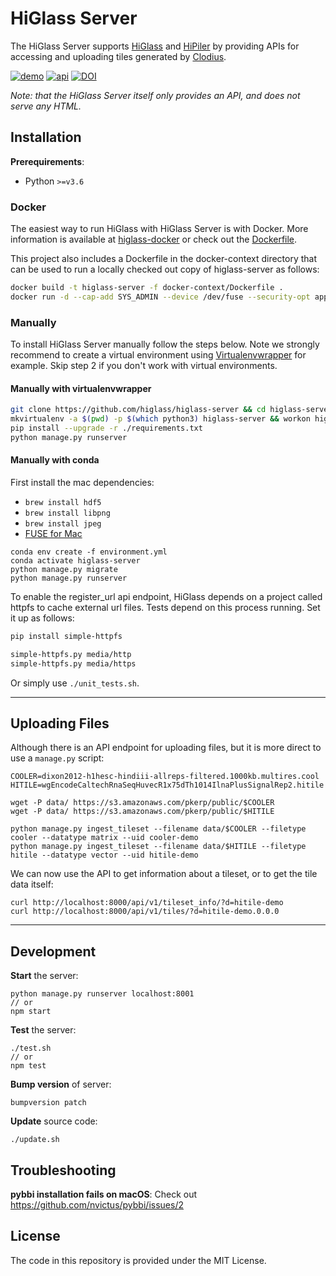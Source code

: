 # HiGlass Server

The HiGlass Server supports [HiGlass](https://github.com/higlass/higlass) and [HiPiler](https://github.com/flekschas/hipiler)
by providing APIs for accessing and uploading tiles generated by
[Clodius](https://github.com/higlass/clodius).

[![demo](https://img.shields.io/badge/higlass-👍-red.svg?colorB=0f5d92)](http://higlass.io)
[![api](https://img.shields.io/badge/api-documentation-red.svg?colorB=0f5d92)](API.md)
[![DOI](https://zenodo.org/badge/DOI/10.5281/zenodo.1308945.svg)](https://doi.org/10.5281/zenodo.1308945)


_Note: that the HiGlass Server itself only provides an API, and does not serve any HTML._

## Installation

**Prerequirements**:

- Python `>=v3.6`

### Docker

The easiest way to run HiGlass with HiGlass Server is with Docker. More information is available at [higlass-docker](https://github.com/higlass/higlass-docker#readme) or check out the [Dockerfile](docker-context/Dockerfile).

This project also includes a Dockerfile in the docker-context directory that can be used to run a locally checked out copy of higlass-server as follows:
```bash
docker build -t higlass-server -f docker-context/Dockerfile .
docker run -d --cap-add SYS_ADMIN --device /dev/fuse --security-opt apparmor:unconfined --name higlass-server higlass-server
```

### Manually

To install HiGlass Server manually follow the steps below. Note we strongly recommend to create a virtual environment using [Virtualenvwrapper](https://pypi.python.org/pypi/virtualenvwrapper) for example. Skip step 2 if you don't work with virtual environments.

#### Manually with virtualenvwrapper

```bash
git clone https://github.com/higlass/higlass-server && cd higlass-server
mkvirtualenv -a $(pwd) -p $(which python3) higlass-server && workon higlass-server
pip install --upgrade -r ./requirements.txt
python manage.py runserver
```

#### Manually with conda

First install the mac dependencies:

- `brew install hdf5`
- `brew install libpng`
- `brew install jpeg`
- [FUSE for Mac](https://osxfuse.github.io/)

```
conda env create -f environment.yml
conda activate higlass-server
python manage.py migrate
python manage.py runserver
```

To enable the register_url api endpoint, HiGlass depends on a project called httpfs to cache external url files. Tests depend on this process running. Set it up as follows:
```bash
pip install simple-httpfs

simple-httpfs.py media/http
simple-httpfs.py media/https
```

Or simply use `./unit_tests.sh`.

---

## Uploading Files

Although there is an API endpoint for uploading files, but it is more direct to use a `manage.py` script:
```
COOLER=dixon2012-h1hesc-hindiii-allreps-filtered.1000kb.multires.cool
HITILE=wgEncodeCaltechRnaSeqHuvecR1x75dTh1014IlnaPlusSignalRep2.hitile

wget -P data/ https://s3.amazonaws.com/pkerp/public/$COOLER
wget -P data/ https://s3.amazonaws.com/pkerp/public/$HITILE

python manage.py ingest_tileset --filename data/$COOLER --filetype cooler --datatype matrix --uid cooler-demo
python manage.py ingest_tileset --filename data/$HITILE --filetype hitile --datatype vector --uid hitile-demo
```

We can now use the API to get information about a tileset, or to get the tile data itself:
```
curl http://localhost:8000/api/v1/tileset_info/?d=hitile-demo
curl http://localhost:8000/api/v1/tiles/?d=hitile-demo.0.0.0
```

---

## Development

**Start** the server:

```
python manage.py runserver localhost:8001
// or
npm start
```

**Test** the server:

```
./test.sh
// or
npm test
```

**Bump version** of server:

```
bumpversion patch
```

**Update** source code:

```
./update.sh
```

## Troubleshooting

**pybbi installation fails on macOS**: Check out https://github.com/nvictus/pybbi/issues/2

## License

The code in this repository is provided under the MIT License.
